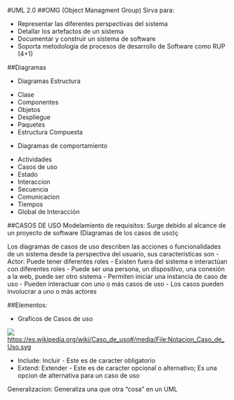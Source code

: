 #UML 2.0
##OMG (Object Managment Group)
Sirva para:
- Representar las diferentes perspectivas del sistema
- Detallar los artefactos de un sistema
- Documentar y construir un sistema de software
- Soporta metodología de procesos de desarrollo de Software como RUP (4+1)

##Diagramas
* Diagramas Estructura
- Clase
- Componentes
- Objetos
- Despliegue
- Paquetes
- Estructura Compuesta

* Diagramas de comportamiento
- Actividades
- Casos de uso
- Estado
- Interaccion
- Secuencia
- Comunicacion
- Tiempos
- Global de Interacción

##CASOS DE USO
Modelamiento de requisitos:
Surge debido al alcance de un proyecto de software (Diagramas de los casos de uso)ç

Los diagramas de casos de uso describen las acciones o funcionalidades de un sistema desde la perspectiva del usuario, sus características son
-Actor: Puede tener diferentes roles
	- Existen fuera del sistema e interactúan con diferentes roles
	- Puede ser una persona, un dispositivo, una conexión a la web, puede ser otro sistema
	- Permiten iniciar una instancia de caso de uso
	- Pueden interactuar con uno o más casos de uso
	- Los casos pueden involucrar a uno o más actores




##Elementos:
- Graficos de Casos de uso

![](https://es.wikipedia.org/wiki/Caso_de_uso#/media/File:Notacion_Caso_de_Uso.svg)
https://es.wikipedia.org/wiki/Caso_de_uso#/media/File:Notacion_Caso_de_Uso.svg

* Include: Incluir - Este es de caracter obligatorio
* Extend: Extender - Este es de caracter opcional o alternativo; Es una opcion de alternativa para un caso de uso

Generalizacion: Generaliza una que otra “cosa” en un UML
